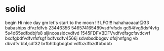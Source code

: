 # solid
begin
Hi
nice day
gm
let's start
to the moon !!!
LFG!!!
hahahaoaaa!@33
babaships
dfvzfdfvb
23446356
546574165489vsdfvfsdv
gd54fvg5dsf4vfg
5s4d65sdfbdbjfs8
sljincoasldcvdfvd
1545FDFVBDFVvdfvdfsgcfsvdcvrf
bxdfgbdfvdfvrfsfsgf
bdfvsdfv4566j
sdvsbsdbbgsv dfsjhnfgng
vb dbvdfv'bbl,sdf32
brfbhtbgbdgbd
vdfbzdfbzdfbbdbb
